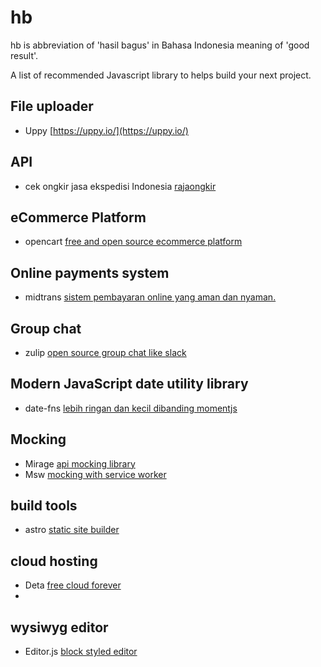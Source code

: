 # hb
hb is abbreviation of 'hasil bagus' in Bahasa Indonesia meaning of 'good result'.

A list of recommended Javascript library to helps build your next project.

## File uploader
* Uppy [https://uppy.io/](https://uppy.io/)

## API
* cek ongkir jasa ekspedisi Indonesia [rajaongkir](https://rajaongkir.com/)

## eCommerce Platform
* opencart [free and open source ecommerce platform](https://www.opencart.com/)

## Online payments system
* midtrans [sistem pembayaran online yang aman dan nyaman.](https://midtrans.com/)

## Group chat
* zulip [open source group chat like slack](https://zulipchat.com/)

## Modern JavaScript date utility library
* date-fns [lebih ringan dan kecil dibanding momentjs](https://date-fns.org/)

## Mocking
* Mirage [api mocking library](https://miragejs.com/)
* Msw [mocking with service worker](https://mswjs.io/)

## build tools
* astro [static site builder](https://astro.build)

## cloud hosting
* Deta [free cloud forever](https://deta.sh/)
* 
## wysiwyg editor
* Editor.js [block styled editor](https://editorjs.io/)
